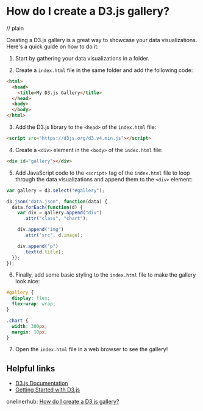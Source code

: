 # How do I create a D3.js gallery?
// plain

Creating a D3.js gallery is a great way to showcase your data visualizations. Here's a quick guide on how to do it:

1. Start by gathering your data visualizations in a folder.

2. Create a `index.html` file in the same folder and add the following code:
```html
<html>
  <head>
    <title>My D3.js Gallery</title>
  </head>
  <body>
  </body>
</html>
```
3. Add the D3.js library to the `<head>` of the `index.html` file:
```html
<script src="https://d3js.org/d3.v4.min.js"></script>
```
4. Create a `<div>` element in the `<body>` of the `index.html` file:
```html
<div id="gallery"></div>
```
5. Add JavaScript code to the `<script>` tag of the `index.html` file to loop through the data visualizations and append them to the `<div>` element:
```javascript
var gallery = d3.select("#gallery");

d3.json("data.json", function(data) {
  data.forEach(function(d) {
    var div = gallery.append("div")
      .attr("class", "chart");

    div.append("img")
      .attr("src", d.image);

    div.append("p")
      .text(d.title);
  });
});
```
6. Finally, add some basic styling to the `index.html` file to make the gallery look nice:
```css
#gallery {
  display: flex;
  flex-wrap: wrap;
}

.chart {
  width: 300px;
  margin: 10px;
}
```
7. Open the `index.html` file in a web browser to see the gallery!

## Helpful links
- [D3.js Documentation](https://github.com/d3/d3/wiki)
- [Getting Started with D3.js](https://d3js.org/#getting-started)

onelinerhub: [How do I create a D3.js gallery?](https://onelinerhub.com/javascript-d3/how-do-i-create-a-d--js-gallery)